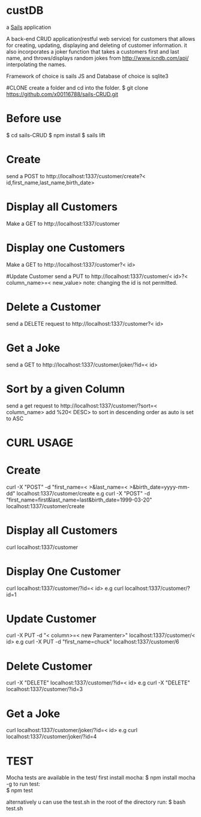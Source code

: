 # custDB

a [Sails](http://sailsjs.org) application

A back-end CRUD application(restful web service) for customers that allows for creating, updating, displaying and deleting of customer information.
it also incorporates a joker function that takes a customers first and last name, and throws/displays random jokes from http://www.icndb.com/api/ interpolating the names.

Framework of choice is sails JS and Database of choice is sqlite3

#CLONE 
create a folder and cd into the folder.
$ git clone https://github.com/x00116788/sails-CRUD.git

# Before use
$ cd sails-CRUD
$ npm install
$ sails lift

# Create
send a POST to http://localhost:1337/customer/create?< id,first_name,last_name,birth_date>

# Display all Customers
Make a GET to http://localhost:1337/customer

# Display one Customers
Make a GET to http://localhost:1337/customer?< id>

#Update Customer
send a PUT to  http://localhost:1337/customer/< id>?< column_name>=< new_value>
note: changing the id is not permitted.

# Delete a Customer
send a DELETE request to http://localhost:1337/customer?< id>

# Get a Joke
send a GET to http://localhost:1337/customer/joker/?id=< id>

# Sort by a given Column
send a get request to http://localhost:1337/customer/?sort=< column_name>
add %20< DESC> to sort in descending order as auto is set to ASC

 
# CURL USAGE

# Create
curl -X "POST" -d "first_name=< >&last_name=< >&birth_date=yyyy-mm-dd" localhost:1337/customer/create
e.g curl -X "POST" -d "first_name=first&last_name=last&birth_date=1999-03-20" localhost:1337/customer/create

# Display all Customers
curl localhost:1337/customer

# Display One Customer
curl localhost:1337/customer/?id=< id>
e.g curl localhost:1337/customer/?id=1

# Update Customer
curl -X PUT -d "< column>=< new Paramenter>" localhost:1337/customer/< id>
e.g curl -X PUT -d "first_name=chuck" localhost:1337/customer/6

# Delete Customer
curl -X "DELETE" localhost:1337/customer/?id=< id>
e.g curl -X "DELETE" localhost:1337/customer/?id=3

# Get a Joke
curl localhost:1337/customer/joker/?id=< id>
e.g curl localhost:1337/customer/joker/?id=4


# TEST

Mocha tests are available in the test/
first install mocha: 
$ npm install mocha -g
to run test:  
$ npm test

alternatively u can use the test.sh 
in the root of the directory run:
$ bash test.sh
